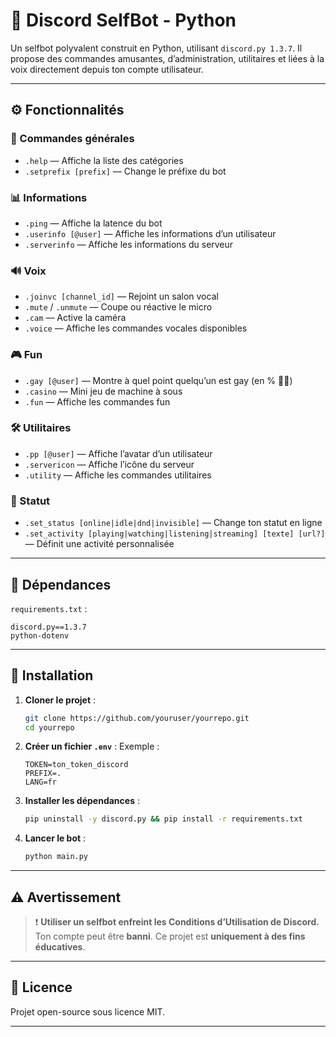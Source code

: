 # 🤖 Discord SelfBot - Python

Un selfbot polyvalent construit en Python, utilisant `discord.py 1.3.7`. Il propose des commandes amusantes, d’administration, utilitaires et liées à la voix directement depuis ton compte utilisateur.

---

## ⚙️ Fonctionnalités

### 📄 Commandes générales

* `.help` — Affiche la liste des catégories
* `.setprefix [prefix]` — Change le préfixe du bot

### 📊 Informations

* `.ping` — Affiche la latence du bot
* `.userinfo [@user]` — Affiche les informations d’un utilisateur
* `.serverinfo` — Affiche les informations du serveur

### 🔊 Voix

* `.joinvc [channel_id]` — Rejoint un salon vocal
* `.mute` / `.unmute` — Coupe ou réactive le micro
* `.cam` — Active la caméra
* `.voice` — Affiche les commandes vocales disponibles

### 🎮 Fun

* `.gay [@user]` — Montre à quel point quelqu’un est gay (en % 🏳️‍🌈)
* `.casino` — Mini jeu de machine à sous
* `.fun` — Affiche les commandes fun

### 🛠 Utilitaires

* `.pp [@user]` — Affiche l’avatar d’un utilisateur
* `.servericon` — Affiche l’icône du serveur
* `.utility` — Affiche les commandes utilitaires

### 🎯 Statut

* `.set_status [online|idle|dnd|invisible]` — Change ton statut en ligne
* `.set_activity [playing|watching|listening|streaming] [texte] [url?]` — Définit une activité personnalisée

---

## 🧪 Dépendances

`requirements.txt` :

```
discord.py==1.3.7
python-dotenv
```

---

## 🚀 Installation

1. **Cloner le projet** :

   ```bash
   git clone https://github.com/youruser/yourrepo.git
   cd yourrepo
   ```

2. **Créer un fichier `.env`** :
   Exemple :

   ```env
   TOKEN=ton_token_discord
   PREFIX=.
   LANG=fr
   ```

3. **Installer les dépendances** :

   ```bash
   pip uninstall -y discord.py && pip install -r requirements.txt
   ```

4. **Lancer le bot** :

   ```bash
   python main.py
   ```

---

## ⚠️ Avertissement

> ❗ **Utiliser un selfbot enfreint les Conditions d’Utilisation de Discord.** Ton compte peut être **banni**. Ce projet est **uniquement à des fins éducatives**.

---

## 📄 Licence

Projet open-source sous licence MIT.

---




